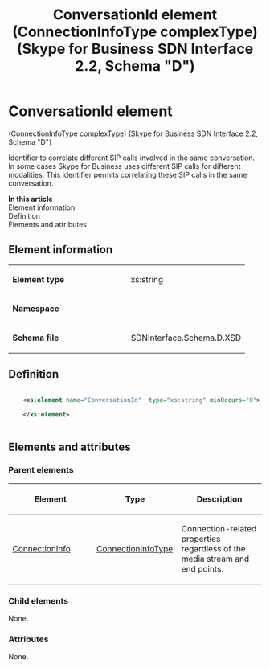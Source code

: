 ﻿---
title: ConversationId element (ConnectionInfoType complexType) (Skype for Business SDN Interface 2.2, Schema "D")
TOCTitle: ConversationId element
ms:assetid: 31565a06-0e5b-9007-0f64-3b7335dea067
ms:mtpsurl: https://msdn.microsoft.com/en-us/library/Mt149456(v=office.16)
ms:contentKeyID: 65855404
ms.date: 08/24/2015
mtps_version: v=office.16
dev_langs:
- xml
---

# ConversationId element 

(ConnectionInfoType complexType) (Skype for Business SDN Interface 2.2, Schema \"D\")

Identifier to correlate different SIP calls involved in the same conversation. In some cases Skype for Business uses different SIP calls for different modalities. This identifier permits correlating these SIP calls in the same conversation.


**In this article**  
Element information  
Definition  
Elements and attributes  

## Element information

<table>
<colgroup>
<col style="width: 50%" />
<col style="width: 50%" />
</colgroup>
<tbody>
<tr class="odd">
<td><p><strong>Element type</strong></p></td>
<td><p>xs:string</p></td>
</tr>
<tr class="even">
<td><p><strong>Namespace</strong></p></td>
<td><p></p></td>
</tr>
<tr class="odd">
<td><p><strong>Schema file</strong></p></td>
<td><p>SDNInterface.Schema.D.XSD</p></td>
</tr>
</tbody>
</table>


## Definition

```xml

    <xs:element name="ConversationId"  type="xs:string" minOccurs="0">
    
    </xs:element>
  
```

## Elements and attributes

### Parent elements

<table>
<colgroup>
<col style="width: 33%" />
<col style="width: 33%" />
<col style="width: 33%" />
</colgroup>
<thead>
<tr class="header">
<th><p>Element</p></th>
<th><p>Type</p></th>
<th><p>Description</p></th>
</tr>
</thead>
<tbody>
<tr class="odd">
<td><p><a href="connectioninfo-element-messagetype-complextype-skype-for-business-sdn-interface-2-2-schema-d.md">ConnectionInfo</a></p></td>
<td><p><a href="connectioninfotype-complextype-skype-for-business-sdn-interface-2-2-schema-d.md">ConnectionInfoType</a></p></td>
<td><p>Connection-related properties regardless of the media stream and end points.</p></td>
</tr>
</tbody>
</table>


### Child elements

None.

### Attributes

None.

